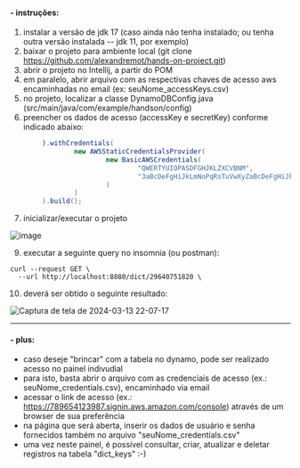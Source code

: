 
#### - instruções:


1.  instalar a versão de jdk 17 (caso ainda não tenha instalado; ou tenha outra versão instalada -- jdk 11, por exemplo)
2.  baixar o projeto para ambiente local (git clone https://github.com/alexandremot/hands-on-project.git)
3.  abrir o projeto no Intellij, a partir do POM
4.  em paralelo, abrir arquivo com as respectivas chaves de acesso aws encaminhadas no email (ex: seuNome_accessKeys.csv)
5.  no projeto, localizar a classe DynamoDBConfig.java (src/main/java/com/example/handson/config)
6.  preencher os dados de acesso (accessKey e secretKey) conforme indicado abaixo:

```java
        ).withCredentials(
                new AWSStaticCredentialsProvider(
                        new BasicAWSCredentials(
                                "QWERTYUIOPASDFGHJKLZXCVBNM",
                                "3aBcDeFgHiJkLmNoPqRsTuVwXyZaBcDeFgHiJkLm"
                        )
                )
        ).build();
```
7.  inicializar/executar o projeto

   ![image](https://github.com/alexandremot/hands-on-project/assets/42823175/45a6068b-28d0-49b0-89e3-a06f5df8e4dc)

9.  executar a seguinte query no insomnia (ou postman):

```curl
curl --request GET \
  --url http://localhost:8080/dict/29640751820 \
```

10.  deverá ser obtido o seguinte resultado:
    
![Captura de tela de 2024-03-13 22-07-17](https://github.com/alexandremot/hands-on-project/assets/42823175/62140599-a66c-4bac-a8a5-127763d3bf6b)

----

#### - plus:

- caso deseje "brincar" com a tabela no dynamo, pode ser realizado acesso no painel indivudial
- para isto, basta abrir o arquivo com as credenciais de acesso (ex.: seuNome_credentials.csv), encaminhado via email
- acessar o link de acesso (ex.: https://789654123987.signin.aws.amazon.com/console) através de um browser de sua preferência
- na página que será aberta, inserir os dados de usuário e senha fornecidos também no arquivo "seuNome_credentials.csv"
- uma vez neste painel, é possível consultar, criar, atualizar e deletar registros na tabela "dict_keys" :-)



